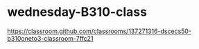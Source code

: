 # wednesday-B310-class
https://classroom.github.com/classrooms/137271316-dscecs50-b310oneto3-classroom-7ffc21
